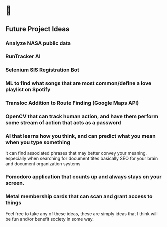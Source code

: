 # 👋

## Future Project Ideas

### Analyze NASA public data

### RunTracker AI

### Selenium SIS Registration Bot

### ML to find what songs that are most common/define a love playlist on Spotify

### Transloc Addition to Route Finding (Google Maps API)

### OpenCV that can track human action, and have them perform some stream of action that acts as a password

### AI that learns how you think, and can predict what you mean when you type something 
  it can find associated phrases that may better convey your meaning, especially when searching for document tites
  basically SEO for your brain and document organization systems

### Pomodoro application that counts up and always stays on your screen.

### Metal membership cards that can scan and grant access to things

Feel free to take any of these ideas, these are simply ideas that I think will be fun and/or benefit society in some way.

  
